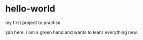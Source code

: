 # hello-world
my first project to practise

yan here, i am a green hand and wants to leanr everything new.
